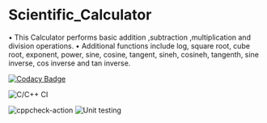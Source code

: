 # Scientific_Calculator
•	This Calculator performs basic addition ,subtraction ,multiplication and division operations.
•	Additional functions include log, square root, cube root, exponent, power, sine, cosine, tangent, sineh, cosineh, tangenth, sine inverse, cos inverse and tan inverse.


[![Codacy Badge](https://api.codacy.com/project/badge/Grade/d2bf4aaae72d4724b49a5214aeb1090f)](https://app.codacy.com/manual/99002655/Scientific_Calculator?utm_source=github.com&utm_medium=referral&utm_content=99002655/Scientific_Calculator&utm_campaign=Badge_Grade_Dashboard)

![C/C++ CI](https://github.com/99002655/Scientific_Calculator/workflows/C/C++%20CI/badge.svg)

![cppcheck-action](https://github.com/99002655/Scientific_Calculator/workflows/cppcheck-action/badge.svg)
![Unit testing](https://github.com/99002655/Scientific_Calculator/workflows/Unit%20testing/badge.svg)
